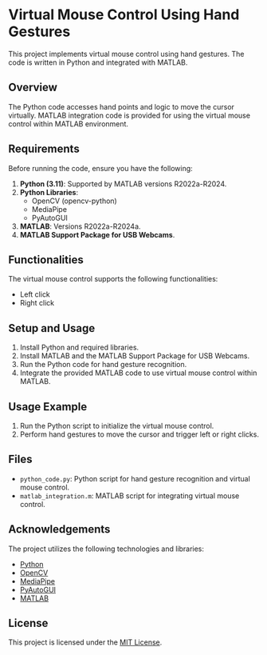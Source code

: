 # Virtual Mouse Control Using Hand Gestures

This project implements virtual mouse control using hand gestures. The code is written in Python and integrated with MATLAB.

## Overview

The Python code accesses hand points and logic to move the cursor virtually. MATLAB integration code is provided for using the virtual mouse control within MATLAB environment.

## Requirements

Before running the code, ensure you have the following:

1. **Python (3.11)**: Supported by MATLAB versions R2022a-R2024.
2. **Python Libraries**:
   - OpenCV (opencv-python)
   - MediaPipe
   - PyAutoGUI
3. **MATLAB**: Versions R2022a-R2024a.
4. **MATLAB Support Package for USB Webcams**.

## Functionalities

The virtual mouse control supports the following functionalities:
- Left click
- Right click

## Setup and Usage

1. Install Python and required libraries.
2. Install MATLAB and the MATLAB Support Package for USB Webcams.
3. Run the Python code for hand gesture recognition.
4. Integrate the provided MATLAB code to use virtual mouse control within MATLAB.

## Usage Example

1. Run the Python script to initialize the virtual mouse control.
2. Perform hand gestures to move the cursor and trigger left or right clicks.

## Files

- `python_code.py`: Python script for hand gesture recognition and virtual mouse control.
- `matlab_integration.m`: MATLAB script for integrating virtual mouse control.

## Acknowledgements

The project utilizes the following technologies and libraries:
- [Python](https://www.python.org/)
- [OpenCV](https://opencv.org/)
- [MediaPipe](https://google.github.io/mediapipe/)
- [PyAutoGUI](https://pyautogui.readthedocs.io/en/latest/)
- [MATLAB](https://www.mathworks.com/products/matlab.html)

## License

This project is licensed under the [MIT License](LICENSE).
